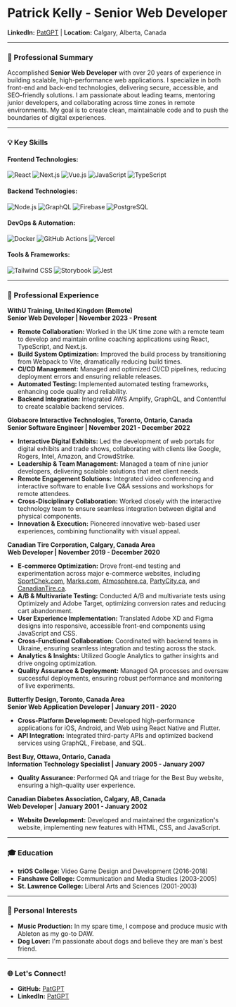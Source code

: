 # Patrick Kelly - Senior Web Developer  
**LinkedIn:** [PatGPT](https://linkedin.com/u/PatGPT) | **Location:** Calgary, Alberta, Canada

---

### 🚀 Professional Summary
Accomplished **Senior Web Developer** with over 20 years of experience in building scalable, high-performance web applications. I specialize in both front-end and back-end technologies, delivering secure, accessible, and SEO-friendly solutions. I am passionate about leading teams, mentoring junior developers, and collaborating across time zones in remote environments. My goal is to create clean, maintainable code and to push the boundaries of digital experiences.

---

### 💡 Key Skills

#### Frontend Technologies:
![React](https://img.shields.io/badge/-React-61DAFB?logo=react&logoColor=white&style=for-the-badge)
![Next.js](https://img.shields.io/badge/-Next.js-000000?logo=next.js&logoColor=white&style=for-the-badge)
![Vue.js](https://img.shields.io/badge/-Vue.js-4FC08D?logo=vue.js&logoColor=white&style=for-the-badge)
![JavaScript](https://img.shields.io/badge/-JavaScript-F7DF1E?logo=javascript&logoColor=black&style=for-the-badge)
![TypeScript](https://img.shields.io/badge/-TypeScript-3178C6?logo=typescript&logoColor=white&style=for-the-badge)

#### Backend Technologies:
![Node.js](https://img.shields.io/badge/-Node.js-339933?logo=node.js&logoColor=white&style=for-the-badge)
![GraphQL](https://img.shields.io/badge/-GraphQL-E10098?logo=graphql&logoColor=white&style=for-the-badge)
![Firebase](https://img.shields.io/badge/-Firebase-FFCA28?logo=firebase&logoColor=black&style=for-the-badge)
![PostgreSQL](https://img.shields.io/badge/-PostgreSQL-4169E1?logo=postgresql&logoColor=white&style=for-the-badge)

#### DevOps & Automation:
![Docker](https://img.shields.io/badge/-Docker-2496ED?logo=docker&logoColor=white&style=for-the-badge)
![GitHub Actions](https://img.shields.io/badge/-GitHub_Actions-2088FF?logo=github-actions&logoColor=white&style=for-the-badge)
![Vercel](https://img.shields.io/badge/-Vercel-000000?logo=vercel&logoColor=white&style=for-the-badge)

#### Tools & Frameworks:
![Tailwind CSS](https://img.shields.io/badge/-Tailwind_CSS-38B2AC?logo=tailwind-css&logoColor=white&style=for-the-badge)
![Storybook](https://img.shields.io/badge/-Storybook-FF4785?logo=storybook&logoColor=white&style=for-the-badge)
![Jest](https://img.shields.io/badge/-Jest-C21325?logo=jest&logoColor=white&style=for-the-badge)

---

### 💼 Professional Experience

**WithU Training, United Kingdom (Remote)**  
**Senior Web Developer | November 2023 - Present**  
- **Remote Collaboration:** Worked in the UK time zone with a remote team to develop and maintain online coaching applications using React, TypeScript, and Next.js.
- **Build System Optimization:** Improved the build process by transitioning from Webpack to Vite, dramatically reducing build times.
- **CI/CD Management:** Managed and optimized CI/CD pipelines, reducing deployment errors and ensuring reliable releases.
- **Automated Testing:** Implemented automated testing frameworks, enhancing code quality and reliability.
- **Backend Integration:** Integrated AWS Amplify, GraphQL, and Contentful to create scalable backend services.

**Globacore Interactive Technologies, Toronto, Ontario, Canada**  
**Senior Software Engineer | November 2021 - December 2022**  
- **Interactive Digital Exhibits:** Led the development of web portals for digital exhibits and trade shows, collaborating with clients like Google, Rogers, Intel, Amazon, and CrowdStrike.
- **Leadership & Team Management:** Managed a team of nine junior developers, delivering scalable solutions that met client needs.
- **Remote Engagement Solutions:** Integrated video conferencing and interactive software to enable live Q&A sessions and workshops for remote attendees.
- **Cross-Disciplinary Collaboration:** Worked closely with the interactive technology team to ensure seamless integration between digital and physical components.
- **Innovation & Execution:** Pioneered innovative web-based user experiences, combining functionality with visual appeal.

**Canadian Tire Corporation, Calgary, Canada Area**  
**Web Developer | November 2019 - December 2020**  
- **E-commerce Optimization:** Drove front-end testing and experimentation across major e-commerce websites, including [SportChek.com](https://www.sportchek.ca), [Marks.com](https://www.marks.com), [Atmosphere.ca](https://www.atmosphere.ca), [PartyCity.ca](https://www.partycity.ca), and [CanadianTire.ca](https://www.canadiantire.ca).
- **A/B & Multivariate Testing:** Conducted A/B and multivariate tests using Optimizely and Adobe Target, optimizing conversion rates and reducing cart abandonment.
- **User Experience Implementation:** Translated Adobe XD and Figma designs into responsive, accessible front-end components using JavaScript and CSS.
- **Cross-Functional Collaboration:** Coordinated with backend teams in Ukraine, ensuring seamless integration and testing across the stack.
- **Analytics & Insights:** Utilized Google Analytics to gather insights and drive ongoing optimization.
- **Quality Assurance & Deployment:** Managed QA processes and oversaw successful deployments, ensuring robust performance and monitoring of live experiments.

**Butterfly Design, Toronto, Canada Area**  
**Senior Web Application Developer | January 2011 - 2020**  
- **Cross-Platform Development:** Developed high-performance applications for iOS, Android, and Web using React Native and Flutter.
- **API Integration:** Integrated third-party APIs and optimized backend services using GraphQL, Firebase, and SQL.

**Best Buy, Ottawa, Ontario, Canada**  
**Information Technology Specialist | January 2005 - January 2007**  
- **Quality Assurance:** Performed QA and triage for the Best Buy website, ensuring a high-quality user experience.

**Canadian Diabetes Association, Calgary, AB, Canada**  
**Web Developer | January 2001 - January 2002**  
- **Website Development:** Developed and maintained the organization's website, implementing new features with HTML, CSS, and JavaScript.

---

### 🎓 Education
- **triOS College:** Video Game Design and Development (2016-2018)
- **Fanshawe College:** Communication and Media Studies (2003-2005)
- **St. Lawrence College:** Liberal Arts and Sciences (2001-2003)

---

### 🎸 Personal Interests
- **Music Production:** In my spare time, I compose and produce music with Ableton as my go-to DAW.
- **Dog Lover:** I'm passionate about dogs and believe they are man's best friend.

---

### 🌐 Let's Connect!
- **GitHub:** [PatGPT](https://github.com/PatGPT)
- **LinkedIn:** [PatGPT](https://www.linkedin.com/in/PatGPT)

